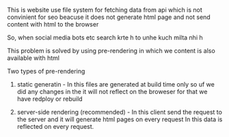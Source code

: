 This is website use file system for fetching data from api which is not convinient for seo beacuse it does not generate html page and not send content with html to the browser

So, when social media bots etc search krte h to unhe kuch milta nhi h

This problem is solved by using pre-rendering in which we content is also available with html

Two types of pre-rendering
1. static generatin - In this files are generated at build time only so uf we did any changes in the it will not reflect on the broweser
for that we have redploy or rebuild

2. server-side rendering (recommended) - In this client send the request to the server and it will generate html pages on every request
In this data is reflected on every request.